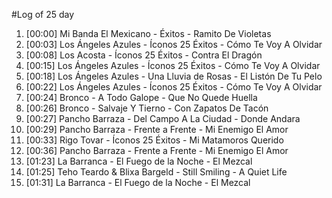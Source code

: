 #Log of 25 day

1. [00:00] Mi Banda El Mexicano - Éxitos - Ramito De Violetas
1. [00:03] Los Ángeles Azules - Íconos 25 Éxitos - Cómo Te Voy A Olvidar
1. [00:08] Los Acosta - Íconos 25 Éxitos - Contra El Dragón
1. [00:15] Los Ángeles Azules - Íconos 25 Éxitos - Cómo Te Voy A Olvidar
1. [00:18] Los Ángeles Azules - Una Lluvia de Rosas - El Listón De Tu Pelo
1. [00:22] Los Ángeles Azules - Íconos 25 Éxitos - Cómo Te Voy A Olvidar
1. [00:24] Bronco - A Todo Galope - Que No Quede Huella
1. [00:26] Bronco - Salvaje Y Tierno - Con Zapatos De Tacón
1. [00:27] Pancho Barraza - Del Campo A La Ciudad - Donde Andara
1. [00:29] Pancho Barraza - Frente a Frente - Mi Enemigo El Amor
1. [00:33] Rigo Tovar - Íconos 25 Éxitos - Mi Matamoros Querido
1. [00:36] Pancho Barraza - Frente a Frente - Mi Enemigo El Amor
1. [01:23] La Barranca - El Fuego de la Noche - El Mezcal
1. [01:25] Teho Teardo & Blixa Bargeld - Still Smiling - A Quiet Life
1. [01:31] La Barranca - El Fuego de la Noche - El Mezcal
